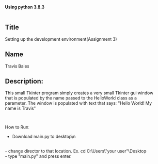 **Using python 3.8.3**
<br>
<br>

## Title
Setting up the development environment(Assignment 3)
<br>
## Name
Travis Bales
<br>
## Description:
This small Tkinter program simply creates a very small Tkinter gui window that is populated by the name passed to the HelloWorld class as a parameter. The window is populated with text that says: "Hello World! My name is Travis"

<br>

How to Run:
<br>
- Download main.py to desktop\n
<br>
- change director to that location. Ex. cd C:\Users\"your user"\Desktop
<br>
- type "main.py" and press enter.
